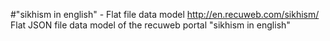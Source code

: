 #"sikhism in english" - Flat file data model
http://en.recuweb.com/sikhism/
Flat JSON file data model of the recuweb portal "sikhism in english"
